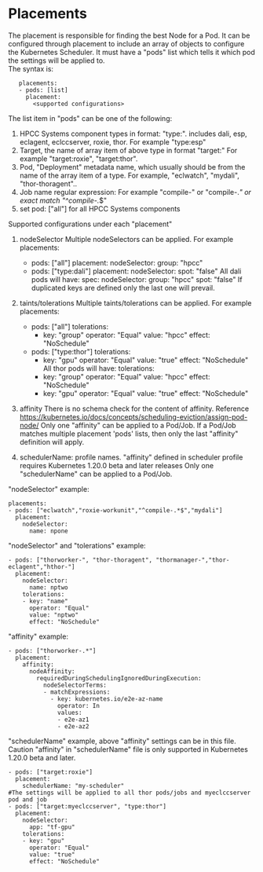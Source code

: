 # Placements

The placement is responsible for finding the best Node for a Pod. It can be configured
through placement to include an array of objects to configure the Kubernetes Scheduler.
It must have a "pods" list which tells it which pod the settings will be applied to.<br/>
The syntax is:
```code
   placements:
   - pods: [list]
     placement:
       <supported configurations>
```
The list item in "pods" can be one of the following:
1) HPCC Systems component types in format: "type:<type name>". <type name> includes
   dali, esp, eclagent, eclccserver, roxie, thor. For example "type:esp"
2) Target, the name of array item of above type in format "target:<target name>"
   For example "target:roxie", "target:thor".
3) Pod, "Deployment" metadata name, which usually should be from the name of the array
   item of a type. For example, "eclwatch", "mydali", "thor-thoragent"..
4) Job name regular expression:  For example "compile-" or "compile-.*" or exact match "^compile-.*$"
5) set pod: ["all"] for all HPCC Systems components

Supported configurations under each "placement"
1) nodeSelector
   Multiple nodeSelectors can be applied. For example
   placements:
   - pods: ["all"]
     placement:
       nodeSelector:
         group: "hpcc"
   - pods: ["type:dali"]
     placement:
       nodeSelector:
         spot: "false"
   All dali pods will have:
     spec:
       nodeSelector:
         group: "hpcc"
         spot: "false"
   If duplicated keys are defined only the last one will prevail.

2) taints/tolerations
   Multiple taints/tolerations can be applied. For example
   placements:
   - pods: ["all"]
     tolerations:
     - key: "group"
       operator: "Equal"
       value: "hpcc"
       effect: "NoSchedule"
   - pods: ["type:thor"]
     tolerations:
     - key: "gpu"
       operator: "Equal"
       value: "true"
       effect: "NoSchedule"
   All thor pods will have:
     tolerations:
     - key: "group"
       operator: "Equal"
       value: "hpcc"
       effect: "NoSchedule"
     - key: "gpu"
       operator: "Equal"
       value: "true"
       effect: "NoSchedule"

3) affinity
   There is no schema check for the content of affinity. Reference
   https://kubernetes.io/docs/concepts/scheduling-eviction/assign-pod-node/
   Only one "affinity" can be applied to a Pod/Job. If a Pod/Job matches multiple placement 'pods' lists, then only the last "affinity" definition will apply.

4) schedulerName: profile names. "affinity" defined in scheduler profile  requires
   Kubernetes 1.20.0 beta and later releases
   Only one "schedulerName" can be applied to a Pod/Job.

"nodeSelector" example:
```code
placements:
- pods: ["eclwatch","roxie-workunit","^compile-.*$","mydali"]
  placement:
    nodeSelector:
      name: npone
```
"nodeSelector" and "tolerations" example:
```code
- pods: ["thorworker-", "thor-thoragent", "thormanager-","thor-eclagent","hthor-"]
  placement:
    nodeSelector:
      name: nptwo
    tolerations:
    - key: "name"
      operator: "Equal"
      value: "nptwo"
      effect: "NoSchedule"
```
"affinity" example:
```code
- pods: ["thorworker-.*"]
  placement:
    affinity:
      nodeAffinity:
        requiredDuringSchedulingIgnoredDuringExecution:
          nodeSelectorTerms:
          - matchExpressions:
            - key: kubernetes.io/e2e-az-name
              operator: In
              values:
              - e2e-az1
              - e2e-az2
```
"schedulerName" example, above "affinity" settings can be in this file. Caution "affinity" in "schedulerName" file is only supported in Kubernetes 1.20.0 beta and later.
```code
- pods: ["target:roxie"]
  placement:
    schedulerName: "my-scheduler"
#The settings will be applied to all thor pods/jobs and myeclccserver pod and job
- pods: ["target:myeclccserver", "type:thor"]
  placement:
    nodeSelector:
      app: "tf-gpu"
    tolerations:
    - key: "gpu"
      operator: "Equal"
      value: "true"
      effect: "NoSchedule"
```
